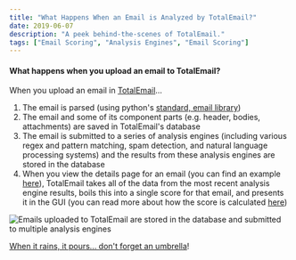 ```yaml
---
title: "What Happens When an Email is Analyzed by TotalEmail?"
date: 2019-06-07
description: "A peek behind-the-scenes of TotalEmail."
tags: ["Email Scoring", "Analysis Engines", "Email Scoring"]
---
```


#### What happens when you upload an email to TotalEmail?

When you upload an email in [TotalEmail](https://totalemail.io/)...

1. The email is parsed (using python's [standard, email library](https://docs.python.org/3/library/email.html#module-email))
2. The email and some of its component parts (e.g. header, bodies, attachments) are saved in TotalEmail's database 
3. The email is submitted to a series of analysis engines (including various regex and pattern matching, spam detection, and natural language processing systems) and the results from these analysis engines are stored in the database
4. When you view the details page for an email (you can find an example <a href="https://totalemail.io/email/6aba7f776ceb852fd0c7d58cc7b75edeaba0a95c5fd6d41dfe42e3e266532736" target="_blank">here</a>), TotalEmail takes all of the data from the most recent analysis engine results, boils this into a single score for that email, and presents it in the GUI (you can read more about how the score is calculated [here](https://blog.totalemail.io/email-scoring-0/))

![Emails uploaded to TotalEmail are stored in the database and submitted to multiple analysis engines](/imgs/te-import-flow-with-gui.png)

[When it rains, it pours... don't forget an umbrella](https://totalemail.io/email/0cdc6e339008c06b19eeab7437218ede327df3be54f2e0ae8c5d4a4c7188fd8b)!
